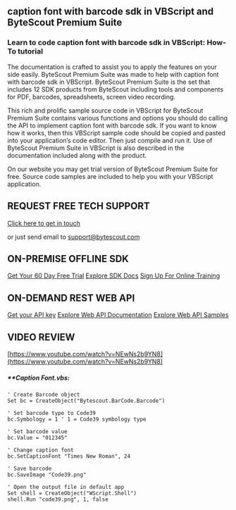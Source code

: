 ## caption font with barcode sdk in VBScript and ByteScout Premium Suite

### Learn to code caption font with barcode sdk in VBScript: How-To tutorial

The documentation is crafted to assist you to apply the features on your side easily. ByteScout Premium Suite was made to help with caption font with barcode sdk in VBScript. ByteScout Premium Suite is the set that includes 12 SDK products from ByteScout including tools and components for PDF, barcodes, spreadsheets, screen video recording.

This rich and prolific sample source code in VBScript for ByteScout Premium Suite contains various functions and options you should do calling the API to implement caption font with barcode sdk. If you want to know how it works, then this VBScript sample code should be copied and pasted into your application’s code editor. Then just compile and run it. Use of ByteScout Premium Suite in VBScript is also described in the documentation included along with the product.

On our website you may get trial version of ByteScout Premium Suite for free. Source code samples are included to help you with your VBScript application.

## REQUEST FREE TECH SUPPORT

[Click here to get in touch](https://bytescout.zendesk.com/hc/en-us/requests/new?subject=ByteScout%20Premium%20Suite%20Question)

or just send email to [support@bytescout.com](mailto:support@bytescout.com?subject=ByteScout%20Premium%20Suite%20Question) 

## ON-PREMISE OFFLINE SDK 

[Get Your 60 Day Free Trial](https://bytescout.com/download/web-installer?utm_source=github-readme)
[Explore SDK Docs](https://bytescout.com/documentation/index.html?utm_source=github-readme)
[Sign Up For Online Training](https://academy.bytescout.com/)


## ON-DEMAND REST WEB API

[Get your API key](https://pdf.co/documentation/api?utm_source=github-readme)
[Explore Web API Documentation](https://pdf.co/documentation/api?utm_source=github-readme)
[Explore Web API Samples](https://github.com/bytescout/ByteScout-SDK-SourceCode/tree/master/PDF.co%20Web%20API)

## VIDEO REVIEW

[https://www.youtube.com/watch?v=NEwNs2b9YN8](https://www.youtube.com/watch?v=NEwNs2b9YN8)




<!-- code block begin -->

##### ****Caption Font.vbs:**
    
```
' Create Barcode object
Set bc = CreateObject("Bytescout.BarCode.Barcode")

' Set barcode type to Code39
bc.Symbology = 1 ' 1 = Code39 symbology type

' Set barcode value 
bc.Value = "012345" 

' Change caption font
bc.SetCaptionFont "Times New Roman", 24

' Save barcode 
bc.SaveImage "Code39.png"

' Open the output file in default app
Set shell = CreateObject("WScript.Shell")
shell.Run "code39.png", 1, false


```

<!-- code block end -->
